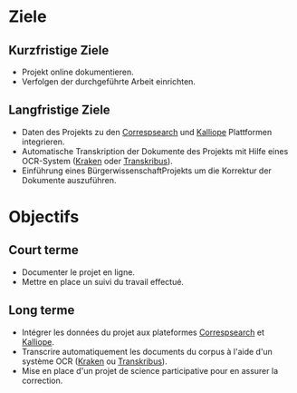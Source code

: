 Ziele
=
Kurzfristige Ziele
-
* Projekt online dokumentieren.
* Verfolgen der durchgeführte Arbeit einrichten.

Langfristige Ziele
-
* Daten des Projekts zu den [Correspsearch](https://correspsearch.net/index.xql?l=de) und [Kalliope](https://kalliope-verbund.info/) Plattformen integrieren.
* Automatische Transkription der Dokumente des Projekts mit Hilfe eines OCR-System ([Kraken](http://kraken.re/) oder [Transkribus](https://transkribus.eu/lite/de)).
* Einführung eines BürgerwissenschaftProjekts um die Korrektur der Dokumente auszuführen.

Objectifs
=
Court terme
-
* Documenter le projet en ligne.
* Mettre en place un suivi du travail effectué.

Long terme
-
* Intégrer les données du projet aux plateformes [Correspsearch](https://correspsearch.net/index.xql?l=de) et [Kalliope](https://kalliope-verbund.info/).
* Transcrire automatiquement les documents du corpus à l'aide d'un système OCR ([Kraken](http://kraken.re/) ou [Transkribus](https://transkribus.eu/lite/de)).
* Mise en place d'un projet de science participative pour en assurer la correction.
